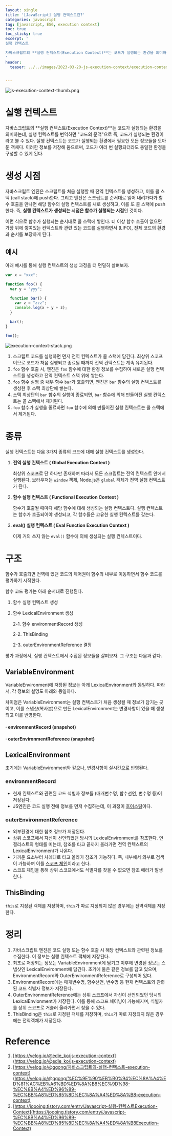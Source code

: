 ```yaml
---
layout: single
title: '[JavaScript] 실행 컨텍스트란?'
categories: javascript
tag: [javascript, ES6, execution context]
toc: true
toc_sticky: true
excerpt: '
실행 컨텍스트

자바스크립트의 **실행 컨텍스트(Execution Context)**는 코드가 실행되는 환경을 의미하는데, 실행 컨텍스트를 번역하면 "코드의 문맥"으로 즉, 코드가 실행되는 환경이라고 볼 수 있다. 실행 컨텍스트는 코드가 실행되는 환경에서 필요한 모든 정보들을 모아둔 객체다. 이러한 정보를 저장해 둠으로써, 코드가 여러 번 실행되더라도 동일한 환경을 구성할 수 있게 된다.
'
header:
  teaser: ../../images/2023-03-20-js-execution-context/execution-context-thumb.png


---
```


![js-execution-context-thumb.png](../../images/2023-03-20-js-execution-context/execution-context-thumb.png)

# 실행 컨텍스트

자바스크립트의 **실행 컨텍스트(Execution Context)**는 코드가 실행되는 환경을 의미하는데, 실행 컨텍스트를 번역하면 "코드의 문맥"으로 즉, 코드가 실행되는 환경이라고 볼 수 있다. 실행 컨텍스트는 코드가 실행되는 환경에서 필요한 모든 정보들을 모아둔 객체다. 이러한 정보를 저장해 둠으로써, 코드가 여러 번 실행되더라도 동일한 환경을 구성할 수 있게 된다.

# 생성 시점

자바스크립트 엔진은 스크립트를 처음 실행할 때 전역 컨텍스트를 생성하고, 이를 콜 스택 (call stack)에 push한다. 그리고 엔진은 스크립트를 순서대로 읽어 내려가다가 함수 호출을 만나면 해당 함수의 실행 컨텍스트를 새로 생성하고, 이를 또 콜 스택에 push한다. 즉, **실행 컨텍스트가 생성되는 시점은 함수가 실행되는 시점**인 것이다.

이런 식으로 함수가 실행되는 순서대로 콜 스택에 쌓인다. 더 이상 함수 호출이 없으면 가장 위에 쌓여있는 컨텍스트와 관련 있는 코드를 실행하면서 (LIFO), 전체 코드의 환경과 순서를 보장하게 된다.

## 예시

아래 예시를 통해 실행 컨텍스트의 생성 과정을 더 면밀히 살펴보자.

```jsx
var x = "xxx";

function foo() {
  var y = "yyy";

  function bar() {
    var z = "zzz";
    console.log(x + y + z);
  }

  bar();
}

foo();
```

![execution-context-stack.png](../../images/2023-03-20-js-execution-context/execution-context-stack.png)

1. 스크립트 코드를 실행하면 먼저 전역 컨텍스트가 콜 스택에 담긴다. 최상위 스코프이므로 코드가 처음 실행되고 종료될 때까지 전역 컨텍스트는 계속 유지된다.
2. `foo` 함수 호출 시, 엔진은 `foo` 함수에 대한 환경 정보를 수집하여 새로운 실행 컨텍스트를 생성하고 전역 컨텍스트 스택 위에 쌓는다.
3. `foo` 함수 실행 중 내부 함수 `bar`가 호출되면, 엔진은 `bar` 함수의 실행 컨텍스트를 생성한 후 스택 최상단에 쌓는다.
4. 스택 최상단의 `bar` 함수의 실행이 종료되면, `bar` 함수에 의해 만들어진 실행 컨텍스트는 콜 스택에서 제거된다.
5. `foo` 함수가 실행을 종료하면 `foo` 함수에 의해 만들어진 실행 컨텍스트는 콜 스택에서 제거된다.

# 종류

실행 컨텍스트는 다음 3가지 종류의 코드에 대해 실행 컨텍스트를 생성한다.

1. **전역 실행 컨텍스트 ( Global Execution Context )**

   최상위 스코프로 단 하나만 존재하며 따라서 모든 스크립트는 전역 컨텍스트 안에서 실행된다. 브라우저는 `window` 객체, Node.js은 `global` 객체가 전역 실행 컨텍스트가 된다.

2. **함수 실행 컨텍스트 ( Functional Execution Context )**

   함수가 호출될 때마다 해당 함수에 대해 생성되는 실행 컨텍스트다. 실행 컨텍스트는 함수가 호출되어야 생성되고, 각 함수들은 고유한 실행 컨텍스트를 갖는다.

3. **eval() 실행 컨텍스트 ( Eval Function Execution Context )**

   이제 거의 쓰지 않는 `eval()` 함수에 의해 생성되는 실행 컨텍스트이다.

# 구조

함수가 호출되면 전역에 있던 코드의 제어권이 함수의 내부로 이동하면서 함수 코드를 평가하기 시작한다.

함수 코드 평가는 아래 순서대로 진행된다.

1. 함수 실행 컨텍스트 생성
2. 함수 LexicalEnvironment 생성

   2-1. 함수 environmentRecord 생성

   2-2. ThisBinding

   2-3. outerEnvironmentReference 결정

평가 과정에서, 실행 컨텍스트에서 수집된 정보들을 살펴보자. 그 구조는 다음과 같다.

## VariableEnvironment

VariableEnvironment에 저장된 정보는 아래 LexicalEnvironment와 동일하다. 따라서, 각 정보의 설명도 아래와 동일하다.

차이점은 VariableEnvironment는 실행 컨텍스트가 처음 생성될 때 정보가 담기는 곳이고, 이를 스냅샷(복사본)으로 만든 LexicalEnvironment는 변경사항이 있을 때 생성되고 이를 반영한다.

<h4> · environmentRecord (snapshot) </h4>
<h4> · outerEnvironmentReference (snapshot) </h4>

## LexicalEnvironment

초기에는 VariableEnvironment와 같으나, 변경사항이 실시간으로 반영된다.

### environmentRecord

- 현재 컨텍스트와 관련된 코드 식별자 정보들 (매개변수명, 함수선언, 변수명 등)이 저장된다.
- JS엔진은 코드 실행 전에 정보를 먼저 수집하는데, 이 과정이 <a href="../../javascript/hoisting">호이스팅</a>이다.

### outerEnvironmentReference

- 외부환경에 대한 참조 정보가 저장된다.
- 상위 스코프에서 자신이 선언되었던 당시의 LexicalEnvironment를 참조한다. 연결리스트의 형태를 띠는데, 참조를 타고 끝까지 올라가면 전역 컨텍스트의 LexicalEnvironment가 나온다.
- 가까운 요소부터 차례대로 타고 올라가 참조가 가능하다. 즉, 내부에서 외부로 검색이 가능하며 이를 <a href="../../javascript/js-scope/#스코프-체인">스코프 체인</a>이라고 한다.
- 스코프 체인을 통해 상위 스코프에서도 식별자를 찾을 수 없으면 참조 에러가 발생한다.

## ThisBinding

`this`로 지정된 객체를 저장하며, `this`가 따로 지정되지 않은 경우에는 전역객체를 저장한다.

# 정리

1. 자바스크립트 엔진은 코드 실행 또는 함수 호출 시 해당 컨텍스트와 관련된 정보를 수집한다. 이 정보는 실행 컨텍스트 객체에 저장된다.
2. 최초로 저장되는 정보는 VariableEnvironment에 담기고 이후에 변경된 정보는 스냅샷인 LexicalEnvironment에 담긴다. 초기에 둘은 같은 정보를 담고 있으며, EnvironmentRecord와 OuterEnvironmentReference로 구성되어 있다.
3. EnvironmentRecord에는 매개변수명, 함수선언, 변수명 등 현재 컨텍스트와 관련된 코드 식별자 정보가 저장된다.
4. OuterEnvironmentReference에는 상위 스코프에서 자신이 선언되었던 당시의 LexicalEnvionment가 저장된다. 이를 통해 스코프 체이닝이 가능해지며, 식별자를 상위 스코프로 거슬러 올라가면서 찾을 수 있다.
5. ThisBinding은 `this`로 지정된 객체를 저장하며, `this`가 따로 지정되지 않은 경우에는 전역객체가 저장된다.

# Reference

1. [https://velog.io/@edie_ko/js-execution-context](https://velog.io/@edie_ko/js-execution-context)
2. [https://velog.io/@ggong/자바스크립트의-실행-컨텍스트-execution-context](https://velog.io/@ggong/%EC%9E%90%EB%B0%94%EC%8A%A4%ED%81%AC%EB%A6%BD%ED%8A%B8%EC%9D%98-%EC%8B%A4%ED%96%89-%EC%BB%A8%ED%85%8D%EC%8A%A4%ED%8A%B8-execution-context)
3. [https://joooing.tistory.com/entry/Javascript-실행-컨텍스트Execution-Context](https://joooing.tistory.com/entry/Javascript-%EC%8B%A4%ED%96%89-%EC%BB%A8%ED%85%8D%EC%8A%A4%ED%8A%B8Execution-Context)
